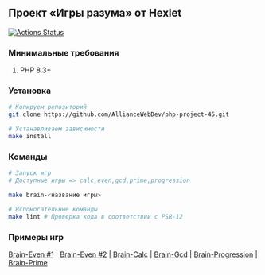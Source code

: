 ## Проект «Игры разума» от Hexlet

[![Actions Status](https://github.com/AllianceWebDev/php-project-45/actions/workflows/hexlet-check.yml/badge.svg)](https://github.com/AllianceWebDev/php-project-45/actions)

### Минимальные требования
1. PHP  8.3+

### Установка
```bash
# Копируем репозиторий
git clone https://github.com/AllianceWebDev/php-project-45.git 

# Устанавливаем зависимости
make install
```

### Команды
```bash
# Запуск игр 
# Доступные игры => calc,even,gcd,prime,progression

make brain-<название игры>

# Вспомогательные команды
make lint # Проверка кода в соответствии с PSR-12
```


### Примеры игр
[Brain-Even #1](https://asciinema.org/a/7NLUCWYaAccqJqzUc5sTsUuqX) |
[Brain-Even #2](https://asciinema.org/a/LxT1EuUZiU34KP6YGrArN46rh) |
[Brain-Calc](https://asciinema.org/a/LbPY4vfYR2wHPXfDGONsjwWt9) |
[Brain-Gcd](https://asciinema.org/a/K7VPbjbvLvCnCZyd6rjwhPPEx) |
[Brain-Progression](https://asciinema.org/a/3wD1eIcc6TASvisJtkCB0D9uQ) |
[Brain-Prime](https://asciinema.org/a/WTPb4gwLY8giJ9TIzoK0zaOam)
